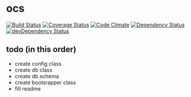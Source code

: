 # ocs

[![Build Status](https://travis-ci.org/kanwarujjaval/ocs.svg?branch=master)](https://travis-ci.org/kanwarujjaval/ocs)
[![Coverage Status](https://coveralls.io/repos/github/kanwarujjaval/ocs/badge.svg?branch=master)](https://coveralls.io/github/kanwarujjaval/ocs?branch=master)
[![Code Climate](https://codeclimate.com/github/kanwarujjaval/ocs/badges/gpa.svg)](https://codeclimate.com/github/kanwarujjaval/ocs)
[![Dependency Status](https://david-dm.org/kanwarujjaval/ocs.svg)](https://david-dm.org/kanwarujjaval/ocs) [![devDependency Status](https://david-dm.org/kanwarujjaval/ocs/dev-status.svg)](https://david-dm.org/kanwarujjaval/ocs#info=devDependencies)

## todo (in this order)
* create config class
* create db class
* create db schema
* create bootsrapper class
* fill readme
